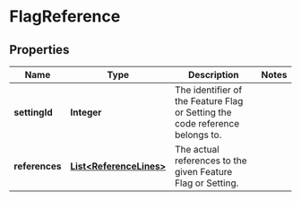 

# FlagReference


## Properties

| Name | Type | Description | Notes |
|------------ | ------------- | ------------- | -------------|
|**settingId** | **Integer** | The identifier of the Feature Flag or Setting the code reference belongs to. |  |
|**references** | [**List&lt;ReferenceLines&gt;**](ReferenceLines.md) | The actual references to the given Feature Flag or Setting. |  |



